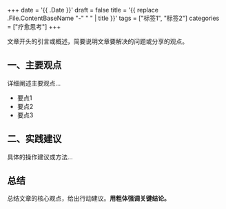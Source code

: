 +++
date = '{{ .Date }}'
draft = false
title = '{{ replace .File.ContentBaseName "-" " " | title }}'
tags = ["标签1", "标签2"]
categories = ["疗愈思考"]
+++

文章开头的引言或概述，简要说明文章要解决的问题或分享的观点。

## 一、主要观点

详细阐述主要观点...

- 要点1
- 要点2
- 要点3

## 二、实践建议

具体的操作建议或方法...

## 总结

总结文章的核心观点，给出行动建议。**用粗体强调关键结论。**
